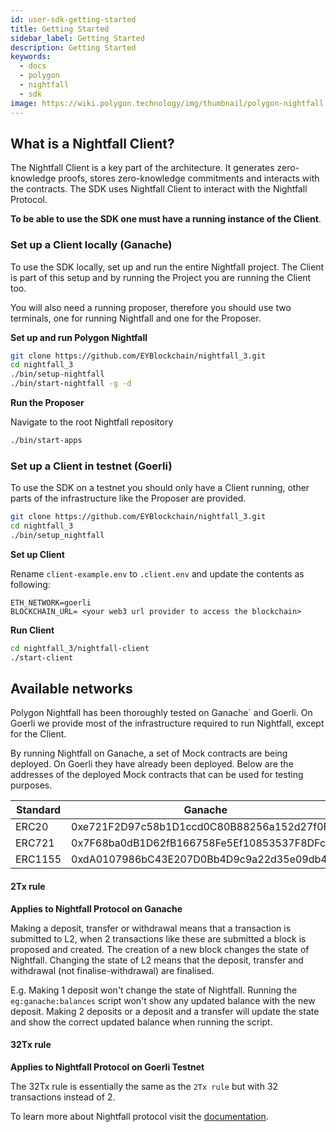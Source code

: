 ```yaml
---
id: user-sdk-getting-started
title: Getting Started
sidebar_label: Getting Started
description: Getting Started
keywords:
  - docs
  - polygon
  - nightfall
  - sdk
image: https://wiki.polygon.technology/img/thumbnail/polygon-nightfall.png
---
```


## What is a Nightfall Client?

The Nightfall Client is a key part of the architecture. It generates zero-knowledge proofs, stores zero-knowledge commitments and interacts with the contracts. The SDK uses Nightfall Client to interact with the Nightfall Protocol.

**To be able to use the SDK one must have a running instance of the Client**.

### Set up a Client locally (Ganache)

To use the SDK locally, set up and run the entire Nightfall project. The Client is part of this setup and by running the Project you are running the Client too.

You will also need a running proposer, therefore you should use two terminals, one for running Nightfall and one for the Proposer.

**Set up and run Polygon Nightfall**

```bash
git clone https://github.com/EYBlockchain/nightfall_3.git
cd nightfall_3
./bin/setup-nightfall
./bin/start-nightfall -g -d
```

**Run the Proposer**

Navigate to the root Nightfall repository
```bash
./bin/start-apps
```

### Set up a Client in testnet (Goerli)

To use the SDK on a testnet you should only have a Client running, other parts of the infrastructure like the Proposer are provided.

```bash
git clone https://github.com/EYBlockchain/nightfall_3.git
cd nightfall_3
./bin/setup_nightfall
```

**Set up Client**

Rename `client-example.env` to `.client.env` and update the contents as following:

```
ETH_NETWORK=goerli
BLOCKCHAIN_URL= <your web3 url provider to access the blockchain>
```

**Run Client**

```bash
cd nightfall_3/nightfall-client
./start-client
```

## Available networks

Polygon Nightfall has been thoroughly tested on Ganache` and Goerli. On Goerli we provide most of the infrastructure required to run Nightfall, except for the Client.


By running Nightfall on Ganache, a set of Mock contracts are being deployed. On Goerli they have already been deployed.
Below are the addresses of the deployed Mock contracts that can be used for testing purposes.

| Standard | Ganache | Goerli |
| --- | --- | --- |
| ERC20 | 0xe721F2D97c58b1D1ccd0C80B88256a152d27f0Fe | 0x499d11E0b6eAC7c0593d8Fb292DCBbF815Fb29Ae |
| ERC721 | 0x7F68ba0dB1D62fB166758Fe5Ef10853537F8DFc5 | 0x8a80Fc213366173804151869aAacC74DD29C4783 |
| ERC1155 | 0xdA0107986bC43E207D0Bb4D9c9a22d35e09db425 | 0x045ba0f2D8D77B8aF7c63E3dB3bdA5c3dA770A64 |
#### 2Tx rule

**Applies to Nightfall Protocol on Ganache**

Making a deposit, transfer or withdrawal means that a transaction is submitted to L2, when 2 transactions like these are submitted a block is proposed and created. The creation of a new block changes the state of Nightfall. Changing the state of L2 means that the deposit, transfer and withdrawal (not finalise-withdrawal) are finalised.

E.g. Making 1 deposit won't change the state of Nightfall. Running the `eg:ganache:balances` script won't show any updated balance with the new deposit. Making 2 deposits or a deposit and a transfer will update the state and show the correct updated balance when running the script.

#### 32Tx rule

**Applies to Nightfall Protocol on Goerli Testnet**

The 32Tx rule is essentially the same as the `2Tx rule` but with 32 transactions instead of 2.

To learn more about Nightfall protocol visit the [documentation](/docs/nightfall/faq/#how-long-do-transfers-take-on-polygon-nightfall-network-from-start-to-finish).
